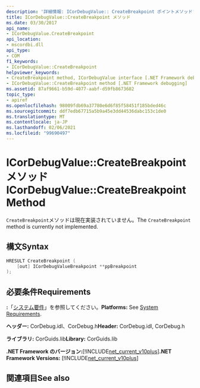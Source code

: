 ```yaml
---
description: '詳細情報: ICorDebugValue:: CreateBreakpoint ポイントメソッド'
title: ICorDebugValue::CreateBreakpoint メソッド
ms.date: 03/30/2017
api_name:
- ICorDebugValue.CreateBreakpoint
api_location:
- mscordbi.dll
api_type:
- COM
f1_keywords:
- ICorDebugValue::CreateBreakpoint
helpviewer_keywords:
- CreateBreakpoint method, ICorDebugValue interface [.NET Framework debugging]
- ICorDebugValue::CreateBreakpoint method [.NET Framework debugging]
ms.assetid: 87af9661-b59d-4077-aabf-d59fb8673602
topic_type:
- apiref
ms.openlocfilehash: 98009fdb69a37780e6d6f85f58451f185bded46c
ms.sourcegitcommit: ddf7edb67715a5b9a45e3dd44536dabc153c1de0
ms.translationtype: MT
ms.contentlocale: ja-JP
ms.lasthandoff: 02/06/2021
ms.locfileid: "99690497"
---
```

# <a name="icordebugvaluecreatebreakpoint-method"></a><span data-ttu-id="c906f-103">ICorDebugValue::CreateBreakpoint メソッド</span><span class="sxs-lookup"><span data-stu-id="c906f-103">ICorDebugValue::CreateBreakpoint Method</span></span>

<span data-ttu-id="c906f-104">`CreateBreakpoint`メソッドは現在実装されていません。</span><span class="sxs-lookup"><span data-stu-id="c906f-104">The `CreateBreakpoint` method is currently not implemented.</span></span>  
  
## <a name="syntax"></a><span data-ttu-id="c906f-105">構文</span><span class="sxs-lookup"><span data-stu-id="c906f-105">Syntax</span></span>  
  
```cpp  
HRESULT CreateBreakpoint (  
    [out] ICorDebugValueBreakpoint **ppBreakpoint  
);  
```  
  
## <a name="requirements"></a><span data-ttu-id="c906f-106">必要条件</span><span class="sxs-lookup"><span data-stu-id="c906f-106">Requirements</span></span>  

 <span data-ttu-id="c906f-107">**:**「[システム要件](../../get-started/system-requirements.md)」を参照してください。</span><span class="sxs-lookup"><span data-stu-id="c906f-107">**Platforms:** See [System Requirements](../../get-started/system-requirements.md).</span></span>  
  
 <span data-ttu-id="c906f-108">**ヘッダー:** CorDebug.idl、CorDebug.h</span><span class="sxs-lookup"><span data-stu-id="c906f-108">**Header:** CorDebug.idl, CorDebug.h</span></span>  
  
 <span data-ttu-id="c906f-109">**ライブラリ:** CorGuids.lib</span><span class="sxs-lookup"><span data-stu-id="c906f-109">**Library:** CorGuids.lib</span></span>  
  
 <span data-ttu-id="c906f-110">**.NET Framework のバージョン:**[!INCLUDE[net_current_v10plus](../../../../includes/net-current-v10plus-md.md)]</span><span class="sxs-lookup"><span data-stu-id="c906f-110">**.NET Framework Versions:** [!INCLUDE[net_current_v10plus](../../../../includes/net-current-v10plus-md.md)]</span></span>  
  
## <a name="see-also"></a><span data-ttu-id="c906f-111">関連項目</span><span class="sxs-lookup"><span data-stu-id="c906f-111">See also</span></span>
